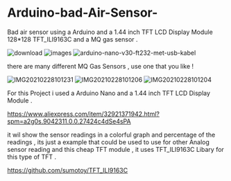 # Arduino-bad-Air-Sensor-
Bad air sensor using a Arduino and a 1.44 inch TFT LCD Display Module 128*128 TFT_ILI9163C 
and a MQ gas sensor .

![download](https://user-images.githubusercontent.com/20719445/109414040-0d0c1500-79b1-11eb-86da-10cdfcdf35ea.jpg)
![images](https://user-images.githubusercontent.com/20719445/109414084-46448500-79b1-11eb-8495-11777eafe8d5.jpg)
![arduino-nano-v30-ft232-met-usb-kabel](https://user-images.githubusercontent.com/20719445/109414103-65dbad80-79b1-11eb-844b-5e83430b0f07.jpg)

there are many different MQ Gas Sensors , use one that you like !


![IMG20210228101231](https://user-images.githubusercontent.com/20719445/109413936-5a3bb700-79b0-11eb-9945-86aaa4bc11ed.jpg)
![IMG20210228101206](https://user-images.githubusercontent.com/20719445/109413937-5a3bb700-79b0-11eb-9202-994ef9c8ce93.jpg)
![IMG20210228101204](https://user-images.githubusercontent.com/20719445/109413940-5ad44d80-79b0-11eb-822b-e635a9ac40b1.jpg)

For this Project i used a Arduino Nano and a 1.44 inch TFT LCD Display Module .

https://www.aliexpress.com/item/32921371942.html?spm=a2g0s.9042311.0.0.27424c4dSe4sPA

it wil show the sensor readings in a colorful graph 
and percentage of the readings , 
its just a example that could be used to use for other Analog sensor reading and this cheap TFT module ,
it uses TFT_ILI9163C  Libary for this type of TFT .

https://github.com/sumotoy/TFT_ILI9163C 
